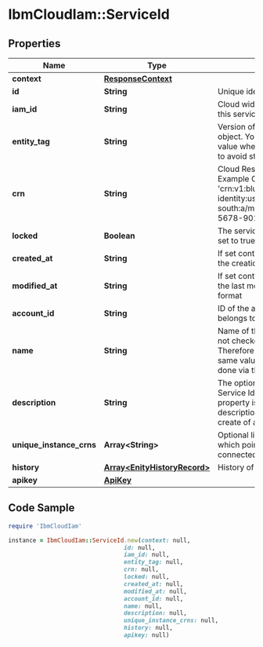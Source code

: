 # IbmCloudIam::ServiceId

## Properties

Name | Type | Description | Notes
------------ | ------------- | ------------- | -------------
**context** | [**ResponseContext**](ResponseContext.md) |  | [optional] 
**id** | **String** | Unique identifier of this Service Id. | 
**iam_id** | **String** | Cloud wide identifier for identities of this service ID. | 
**entity_tag** | **String** | Version of the service ID details object. You need to specify this value when updating the service ID to avoid stale updates. | [optional] 
**crn** | **String** | Cloud Resource Name of the item. Example Cloud Resource Name: &#39;crn:v1:bluemix:public:iam-identity:us-south:a/myaccount::serviceid:1234-5678-9012&#39; | 
**locked** | **Boolean** | The service ID cannot be changed if set to true. | 
**created_at** | **String** | If set contains a date time string of the creation date in ISO format | [optional] 
**modified_at** | **String** | If set contains a date time string of the last modification date in ISO format | [optional] 
**account_id** | **String** | ID of the account the service ID belongs to. | 
**name** | **String** | Name of the Service Id. The name is not checked for uniqueness. Therefore multiple names with the same value can exist. Access is done via the UUID of the Service Id. | 
**description** | **String** | The optional description of the Service Id. The &#39;description&#39; property is only available if a description was provided during a create of a Service Id. | [optional] 
**unique_instance_crns** | **Array&lt;String&gt;** | Optional list of CRNs (string array) which point to the services connected to the service ID. | [optional] 
**history** | [**Array&lt;EnityHistoryRecord&gt;**](EnityHistoryRecord.md) | History of the Service ID | [optional] 
**apikey** | [**ApiKey**](ApiKey.md) |  | 

## Code Sample

```ruby
require 'IbmCloudIam'

instance = IbmCloudIam::ServiceId.new(context: null,
                                 id: null,
                                 iam_id: null,
                                 entity_tag: null,
                                 crn: null,
                                 locked: null,
                                 created_at: null,
                                 modified_at: null,
                                 account_id: null,
                                 name: null,
                                 description: null,
                                 unique_instance_crns: null,
                                 history: null,
                                 apikey: null)
```


